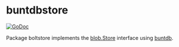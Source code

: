 # buntdbstore

[![GoDoc](https://img.shields.io/static/v1?label=godoc&message=reference&color=tan)](https://pkg.go.dev/github.com/creachadair/buntdbstore)
<!-- [![CI](https://github.com/creachadair/buntdbstore/actions/workflows/go-presubmit.yml/badge.svg?event=push&branch=main)](https://github.com/creachadair/buntdbstore/actions/workflows/go-presubmit.yml) -->

Package boltstore implements the [blob.Store][bs] interface using [buntdb][buntdb].

[bs]: https://godoc.org/github.com/creachadair/ffs/blob#Store
[buntdb]: https://github.com/tidwall/buntdb
